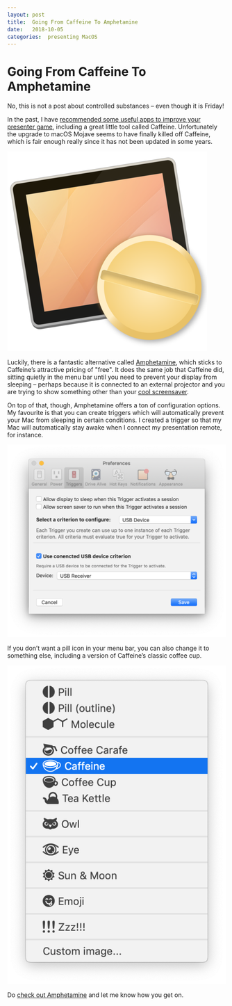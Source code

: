 ```yaml
---
layout: post
title:  Going From Caffeine To Amphetamine 
date:   2018-10-05 
categories:  presenting MacOS 
---
```


# Going From Caffeine To Amphetamine


No, this is not a post about controlled substances – even though it is Friday!

In the past, I have [recommended some useful apps to improve your presenter game](), including a great little tool called Caffeine. Unfortunately the upgrade to macOS Mojave seems to have finally killed off Caffeine, which is fair enough really since it has not been updated in some years.

![](/images/460x0w.png)

Luckily, there is a fantastic alternative called [Amphetamine](https://itunes.apple.com/app/amphetamine/id937984704), which sticks to Caffeine’s attractive pricing of "free". It does the same job that Caffeine did, sitting quietly in the menu bar until you need to prevent your display from sleeping – perhaps because it is connected to an external projector and you are trying to show something other than your [cool screensaver](https://www.jwz.org/xscreensaver/).

On top of that, though, Amphetamine offers a ton of configuration options. My favourite is that you can create triggers which will automatically prevent your Mac from sleeping in certain conditions. I created a trigger so that my Mac will automatically stay awake when I connect my presentation remote, for instance.

![](/images/unknown_filename.154.png)

If you don’t want a pill icon in your menu bar, you can also change it to something else, including a version of Caffeine’s classic coffee cup.

![](/images/Screenshot-2018-10-05.png)

Do [check out Amphetamine](https://itunes.apple.com/app/amphetamine/id937984704) and let me know how you get on.

                             